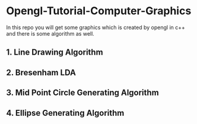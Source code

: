 # Opengl-Tutorial-Computer-Graphics
In this repo you will get some graphics which is created by opengl in c++ and there is some algorithm as well.

## 1. Line Drawing Algorithm 
## 2. Bresenham LDA
## 3. Mid Point Circle Generating Algorithm 
## 4. Ellipse Generating Algorithm 
